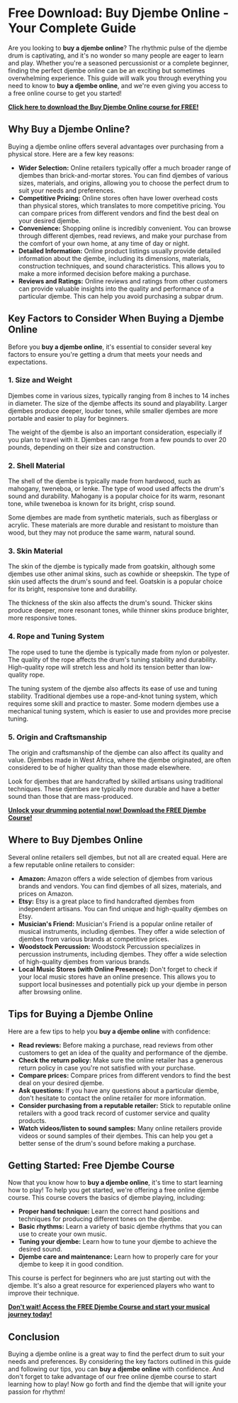 # Free Download: Buy Djembe Online - Your Complete Guide

Are you looking to **buy a djembe online**? The rhythmic pulse of the djembe drum is captivating, and it's no wonder so many people are eager to learn and play. Whether you're a seasoned percussionist or a complete beginner, finding the perfect djembe online can be an exciting but sometimes overwhelming experience. This guide will walk you through everything you need to know to **buy a djembe online**, and we're even giving you access to a free online course to get you started!

[**Click here to download the Buy Djembe Online course for FREE!**](https://udemywork.com/buy-djembe-online)

## Why Buy a Djembe Online?

Buying a djembe online offers several advantages over purchasing from a physical store. Here are a few key reasons:

*   **Wider Selection:** Online retailers typically offer a much broader range of djembes than brick-and-mortar stores. You can find djembes of various sizes, materials, and origins, allowing you to choose the perfect drum to suit your needs and preferences.
*   **Competitive Pricing:** Online stores often have lower overhead costs than physical stores, which translates to more competitive pricing. You can compare prices from different vendors and find the best deal on your desired djembe.
*   **Convenience:** Shopping online is incredibly convenient. You can browse through different djembes, read reviews, and make your purchase from the comfort of your own home, at any time of day or night.
*   **Detailed Information:** Online product listings usually provide detailed information about the djembe, including its dimensions, materials, construction techniques, and sound characteristics. This allows you to make a more informed decision before making a purchase.
*   **Reviews and Ratings:** Online reviews and ratings from other customers can provide valuable insights into the quality and performance of a particular djembe. This can help you avoid purchasing a subpar drum.

## Key Factors to Consider When Buying a Djembe Online

Before you **buy a djembe online**, it's essential to consider several key factors to ensure you're getting a drum that meets your needs and expectations.

### 1. Size and Weight

Djembes come in various sizes, typically ranging from 8 inches to 14 inches in diameter. The size of the djembe affects its sound and playability. Larger djembes produce deeper, louder tones, while smaller djembes are more portable and easier to play for beginners.

The weight of the djembe is also an important consideration, especially if you plan to travel with it. Djembes can range from a few pounds to over 20 pounds, depending on their size and construction.

### 2. Shell Material

The shell of the djembe is typically made from hardwood, such as mahogany, tweneboa, or lenke. The type of wood used affects the drum's sound and durability. Mahogany is a popular choice for its warm, resonant tone, while tweneboa is known for its bright, crisp sound.

Some djembes are made from synthetic materials, such as fiberglass or acrylic. These materials are more durable and resistant to moisture than wood, but they may not produce the same warm, natural sound.

### 3. Skin Material

The skin of the djembe is typically made from goatskin, although some djembes use other animal skins, such as cowhide or sheepskin. The type of skin used affects the drum's sound and feel. Goatskin is a popular choice for its bright, responsive tone and durability.

The thickness of the skin also affects the drum's sound. Thicker skins produce deeper, more resonant tones, while thinner skins produce brighter, more responsive tones.

### 4. Rope and Tuning System

The rope used to tune the djembe is typically made from nylon or polyester. The quality of the rope affects the drum's tuning stability and durability. High-quality rope will stretch less and hold its tension better than low-quality rope.

The tuning system of the djembe also affects its ease of use and tuning stability. Traditional djembes use a rope-and-knot tuning system, which requires some skill and practice to master. Some modern djembes use a mechanical tuning system, which is easier to use and provides more precise tuning.

### 5. Origin and Craftsmanship

The origin and craftsmanship of the djembe can also affect its quality and value. Djembes made in West Africa, where the djembe originated, are often considered to be of higher quality than those made elsewhere.

Look for djembes that are handcrafted by skilled artisans using traditional techniques. These djembes are typically more durable and have a better sound than those that are mass-produced.

[**Unlock your drumming potential now! Download the FREE Djembe Course!**](https://udemywork.com/buy-djembe-online)

## Where to Buy Djembes Online

Several online retailers sell djembes, but not all are created equal. Here are a few reputable online retailers to consider:

*   **Amazon:** Amazon offers a wide selection of djembes from various brands and vendors. You can find djembes of all sizes, materials, and prices on Amazon.
*   **Etsy:** Etsy is a great place to find handcrafted djembes from independent artisans. You can find unique and high-quality djembes on Etsy.
*   **Musician's Friend:** Musician's Friend is a popular online retailer of musical instruments, including djembes. They offer a wide selection of djembes from various brands at competitive prices.
*   **Woodstock Percussion:** Woodstock Percussion specializes in percussion instruments, including djembes. They offer a wide selection of high-quality djembes from various brands.
*   **Local Music Stores (with Online Presence):** Don't forget to check if your local music stores have an online presence. This allows you to support local businesses and potentially pick up your djembe in person after browsing online.

## Tips for Buying a Djembe Online

Here are a few tips to help you **buy a djembe online** with confidence:

*   **Read reviews:** Before making a purchase, read reviews from other customers to get an idea of the quality and performance of the djembe.
*   **Check the return policy:** Make sure the online retailer has a generous return policy in case you're not satisfied with your purchase.
*   **Compare prices:** Compare prices from different vendors to find the best deal on your desired djembe.
*   **Ask questions:** If you have any questions about a particular djembe, don't hesitate to contact the online retailer for more information.
*   **Consider purchasing from a reputable retailer:** Stick to reputable online retailers with a good track record of customer service and quality products.
*   **Watch videos/listen to sound samples:** Many online retailers provide videos or sound samples of their djembes. This can help you get a better sense of the drum's sound before making a purchase.

## Getting Started: Free Djembe Course

Now that you know how to **buy a djembe online**, it's time to start learning how to play! To help you get started, we're offering a free online djembe course. This course covers the basics of djembe playing, including:

*   **Proper hand technique:** Learn the correct hand positions and techniques for producing different tones on the djembe.
*   **Basic rhythms:** Learn a variety of basic djembe rhythms that you can use to create your own music.
*   **Tuning your djembe:** Learn how to tune your djembe to achieve the desired sound.
*   **Djembe care and maintenance:** Learn how to properly care for your djembe to keep it in good condition.

This course is perfect for beginners who are just starting out with the djembe. It's also a great resource for experienced players who want to improve their technique.

[**Don't wait! Access the FREE Djembe Course and start your musical journey today!**](https://udemywork.com/buy-djembe-online)

## Conclusion

Buying a djembe online is a great way to find the perfect drum to suit your needs and preferences. By considering the key factors outlined in this guide and following our tips, you can **buy a djembe online** with confidence. And don't forget to take advantage of our free online djembe course to start learning how to play! Now go forth and find the djembe that will ignite your passion for rhythm!

